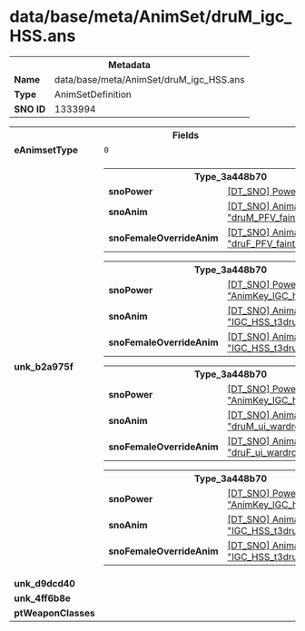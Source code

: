 <h1>data/base/meta/AnimSet/druM_igc_HSS.ans</h1><table><tr><th colspan="100%">Metadata</th></tr><tr><td><b>Name</b></td><td>data/base/meta/AnimSet/druM_igc_HSS.ans</td></tr><tr><td><b>Type</b></td><td>AnimSetDefinition</td></tr><tr><td><b>SNO ID</b></td><td>1333994</td></tr></table>

<table><tr><th colspan="100%">Fields</th></tr><tr><td><b>eAnimsetType</b></td><td><code>0</code></td></tr><tr><td><b>unk_b2a975f</b></td><td><table><tr><th colspan="100%">Type_3a448b70</th></tr><tr><td><b>snoPower</b></td><td><a href="#UKNOWN">[DT_SNO] Power: %!q(<nil>)</a></td></tr><tr><td><b>snoAnim</b></td><td><a href="..\Anim\druM_PFV_faint_Outro.ani.md">[DT_SNO] Animation: "druM_PFV_faint_Outro"</a></td></tr><tr><td><b>snoFemaleOverrideAnim</b></td><td><a href="..\Anim\druF_PFV_faint_Outro.ani.md">[DT_SNO] Animation: "druF_PFV_faint_Outro"</a></td></tr></table>


<table><tr><th colspan="100%">Type_3a448b70</th></tr><tr><td><b>snoPower</b></td><td><a href="..\Power\AnimKey_IGC_hss1090.pow.md">[DT_SNO] Power: "AnimKey_IGC_hss1090"</a></td></tr><tr><td><b>snoAnim</b></td><td><a href="..\Anim\IGC_HSS_t3druidm_1090.ani.md">[DT_SNO] Animation: "IGC_HSS_t3druidm_1090"</a></td></tr><tr><td><b>snoFemaleOverrideAnim</b></td><td><a href="..\Anim\IGC_HSS_t3druidf_1090.ani.md">[DT_SNO] Animation: "IGC_HSS_t3druidf_1090"</a></td></tr></table>


<table><tr><th colspan="100%">Type_3a448b70</th></tr><tr><td><b>snoPower</b></td><td><a href="..\Power\AnimKey_IGC_hss1010.pow.md">[DT_SNO] Power: "AnimKey_IGC_hss1010"</a></td></tr><tr><td><b>snoAnim</b></td><td><a href="..\Anim\druM_ui_wardrobe_hth_idle.ani.md">[DT_SNO] Animation: "druM_ui_wardrobe_hth_idle"</a></td></tr><tr><td><b>snoFemaleOverrideAnim</b></td><td><a href="..\Anim\druF_ui_wardrobe_hth_idle.ani.md">[DT_SNO] Animation: "druF_ui_wardrobe_hth_idle"</a></td></tr></table>


<table><tr><th colspan="100%">Type_3a448b70</th></tr><tr><td><b>snoPower</b></td><td><a href="..\Power\AnimKey_IGC_hss1020.pow.md">[DT_SNO] Power: "AnimKey_IGC_hss1020"</a></td></tr><tr><td><b>snoAnim</b></td><td><a href="..\Anim\IGC_HSS_t3druidm_1020.ani.md">[DT_SNO] Animation: "IGC_HSS_t3druidm_1020"</a></td></tr><tr><td><b>snoFemaleOverrideAnim</b></td><td><a href="..\Anim\IGC_HSS_t3druidf_1020.ani.md">[DT_SNO] Animation: "IGC_HSS_t3druidf_1020"</a></td></tr></table>


</td></tr><tr><td><b>unk_d9dcd40</b></td><td></td></tr><tr><td><b>unk_4ff6b8e</b></td><td></td></tr><tr><td><b>ptWeaponClasses</b></td><td></td></tr></table>

